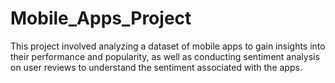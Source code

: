 # Mobile_Apps_Project
This project involved analyzing a dataset of mobile apps to gain insights into their performance and popularity, as well as conducting sentiment analysis on user reviews to understand the sentiment associated with the apps. 
